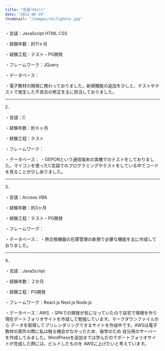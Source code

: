 ```yaml
---
title: "言語/Skill"
date: "2022-06-19"
thumbnail: "/images/skillphoto.jpg"
---
```

・言語：JavaScript HTML CSS 

・経験年数：約11ヶ月

・経験工程：テスト・PG開発

・フレームワーク：JQuery

・データベース：

・電子教材の開発に携わっておりました。新規機能の追加を少しと、テストやテストで発生した不具合の修正を主に担当しておりました。

-------------------------------------------------------------------------
2．

・言語：C

・経験年数：約６ヶ月

・経験工程：テスト

・フレームワーク：

・データベース：
・GEPONという通信端末の実機でのテストをしておりました。マイコンを使ったC言語でのプログラミングやテストをしている中でコードを見ることが少しありました。

-------------------------------------------------------------------------
3．

・言語：Access VBA

・経験年数：約3ヶ月

・経験工程：テスト・PG開発

・フレームワーク：

・データベース：
・熱交換機器の在庫管理の新規で必要な機能を主に作成しておりました。

------------------------------------------------------------------------

4．

・言語：JavaScriipt

・経験年数：２か月

・経験工程：PG開発

・フレームワーク：React.js Next.js Node.js

・データベース：AWS
・SPAでの開発が気になっていたので自宅で環境を作り現在ポートフォリオサイトを作成して勉強しています。マークダウンファイルから
データを取得してプリレンダリングできるサイトを作成中です。AWSは電子教材の案件の際に私は触る機会がなかったため、後学のため
自分用のサーバーを作成してみました。WordPressを追加までは学んだのでポートフォリオサイトが完成した際には、ビルドしたものを
AWSに上げたいと考えています。
